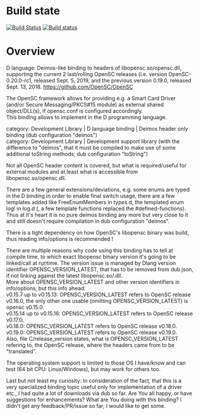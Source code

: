 # Build state

[![Build Status](https://travis-ci.org/carblue/opensc.svg)](https://travis-ci.org/carblue/opensc)
[![Build status](https://ci.appveyor.com/api/projects/status/k8gwg8a512fifkrj?svg=true)](https://ci.appveyor.com/project/carblue/opensc)

# Overview

D language: Deimos-like binding to headers of libopensc.so/opensc.dll, supporting the current 2 last/rolling OpenSC releases (i.e. version OpenSC-0.20.0-rc1, released Sept. 5, 2019, and the previous version 0.19.0, released Sept. 13, 2018.
https://github.com/OpenSC/OpenSC

The OpenSC framework allows for providing e.g. a Smart Card Driver (and/or Secure Messaging/PKCS#15 module) as external shared object/DLL(s), if opensc.conf is configured accordingly.<br>
This binding allows to implement in the D programming language.

category: Development Library | D language binding | Deimos header only binding  (dub configuration "deimos")<br>
category: Development Library | Development support library (with the difference to "deimos", that it must be compiled to make use of some additional toString methods; dub configuration "toString")

Not all OpenSC header content is covered, but what is required/useful for external modules and at least what is accessible from libopensc.so/opensc.dll.<br>

There are a few general extensions/deviations, e.g. some enums are typed in the D binding in order to enable final switch usage, there are a few templates added like FreeEnumMembers in types.d, the templated enum log! in log.d (, a few template functions replaced the  #defined-functions). Thus at it's heart it is no pure deimos binding any more but very close to it and still doesn't require compilation in dub configuration "deimos".

There is a tight dependency on how OpenSC's libopensc binary was build, thus reading info/options is recommended !

There are multiple reasons why code using this binding has to tell at compile time, to which exact libopensc binary version it's going to be linked/call at runtime. The version issue is managed by Dlang version identifier OPENSC_VERSION_LATEST, that has to be removed from dub.json, if not linking against the latest libopensc.so/.dll.<br>
More about OPENSC_VERSION_LATEST and other version identifiers in info/options, but this info ahead:<br>
v0.15.7 up to v0.15.13: OPENSC_VERSION_LATEST refers to OpenSC release v0.16.0, the only other one usable (omitting OPENSC_VERSION_LATEST) is  opensc v0.15.0.<br>
v0.15.14 up to v0.15.16: OPENSC_VERSION_LATEST refers to OpenSC release v0.17.0,<br>
v0.18.0: OPENSC_VERSION_LATEST refers to OpenSC release v0.18.0.<br>
v0.19.0: OPENSC_VERSION_LATEST refers to OpenSC release v0.19.0.<br>
Also, file C/release_version states, what is OPENSC_VERSION_LATEST refering to, the OpenSC release, where the headers came from to be "translated".<br>

The operating system support is limited to those OS I have/know and can test (64 bit CPU: Linux/Windows), but may work for others too.<br>

Last but not least my curiosity:
In consideration of the fact, that this is a very specialized binding topic useful only for implementation of a driver etc., I had quite a lot of downloads via dub so far.
Are You all happy, or have suggestions for enhancements? What are You doing with this binding?
I didn't get any feedback/PR/issue so far; I would like to get some.
